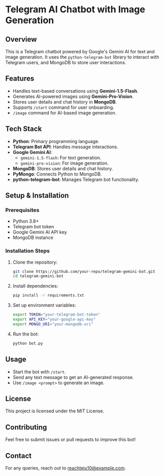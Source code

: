 # Telegram AI Chatbot with Image Generation

## Overview
This is a Telegram chatbot powered by Google's Gemini AI for text and image generation. It uses the `python-telegram-bot` library to interact with Telegram users, and MongoDB to store user interactions.

## Features
- Handles text-based conversations using **Gemini-1.5-Flash**.
- Generates AI-powered images using **Gemini-Pro-Vision**.
- Stores user details and chat history in **MongoDB**.
- Supports `/start` command for user onboarding.
- `/image` command for AI-based image generation.

## Tech Stack
- **Python**: Primary programming language.
- **Telegram Bot API**: Handles message interactions.
- **Google Gemini AI**:
  - `gemini-1.5-flash`: For text generation.
  - `gemini-pro-vision`: For image generation.
- **MongoDB**: Stores user details and chat history.
- **PyMongo**: Connects Python to MongoDB.
- **python-telegram-bot**: Manages Telegram bot functionality.

## Setup & Installation
### Prerequisites
- Python 3.8+
- Telegram bot token
- Google Gemini AI API key
- MongoDB instance

### Installation Steps
1. Clone the repository:
   ```bash
   git clone https://github.com/your-repo/telegram-gemini-bot.git
   cd telegram-gemini-bot
   ```
2. Install dependencies:
   ```bash
   pip install -r requirements.txt
   ```
3. Set up environment variables:
   ```bash
   export TOKEN="your-telegram-bot-token"
   export API_KEY="your-google-api-key"
   export MONGO_URI="your-mongodb-uri"
   ```
4. Run the bot:
   ```bash
   python bot.py
   ```

## Usage
- Start the bot with `/start`.
- Send any text message to get an AI-generated response.
- Use `/image <prompt>` to generate an image.

## License
This project is licensed under the MIT License.

## Contributing
Feel free to submit issues or pull requests to improve this bot!

## Contact
For any queries, reach out to [reachteju10@example.com](mailto:your-email@example.com).

